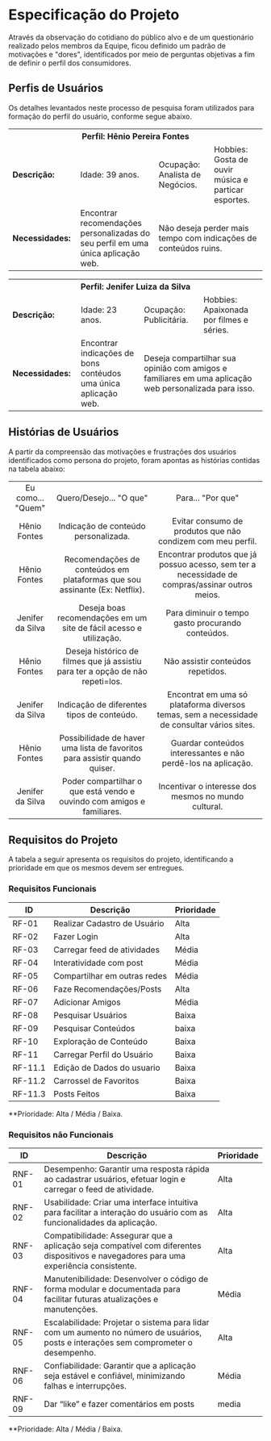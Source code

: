 # Especificação do Projeto

<p> Através da observação do cotidiano do público alvo e de um questionário realizado pelos membros da Equipe, ficou definido um padrão de motivações e "dores", identificados por meio de perguntas objetivas a fim de definir o perfil dos consumidores. </p>



## Perfis de Usuários

<p> Os detalhes levantados neste processo de pesquisa foram utilizados para formação do perfil do usuário, conforme segue abaixo. </p> 

<table>
<tbody>
<tr align=center>
<th colspan="4">Perfil: Hênio Pereira Fontes </th>
</tr>
<tr>
 <td width="150px"><b>Descrição: </b></td>
 <td width="150px"> Idade: 39 anos. </td>
 <td width="200px"> Ocupação: Analista de Negócios. </td>
 <td width="250px"> Hobbies: Gosta de ouvir música e particar esportes. </td>
</tr>
<tr>
<td width="150px"><b>Necessidades: </b></td>
<td width="300px"> Encontrar recomendações personalizadas do seu perfil em uma única aplicação web. </td>
<td colspan="2"> Não deseja perder mais tempo com indicações de conteúdos ruins. </td>
</tr>
</tbody>
</table>

<table>
<tbody>
<tr align=center>
<th colspan="4">Perfil: Jenifer Luiza da Silva </th>
</tr>
<tr>
 <td width="150px"><b>Descrição: </b></td>
 <td width="150px"> Idade: 23 anos. </td>
 <td width="200px"> Ocupação: Publicitária. </td>
 <td width="250px"> Hobbies: Apaixonada por filmes e séries. </td>
</tr>
<tr>
<td width="150px"><b>Necessidades: </b></td>
<td width="300px"> Encontrar indicações de bons contéudos uma única aplicação web. </td>
<td colspan="2"> Deseja compartilhar sua opinião com amigos e familiares em uma aplicação web personalizada para isso. </td>
</tr>
</tbody>
</table>



## Histórias de Usuários
<p> A partir da compreensão das motivações e frustrações dos usuários identificados como persona do projeto, foram apontas as histórias contidas na tabela abaixo: </p> 

<table>
<tbody>
<tr align=center>
<td colspan="1"> Eu como... "Quem" </td>
<td colspan="1"> Quero/Desejo... "O que" </td>
<td colspan="1"> Para... "Por que" </td>
</tr>
<tr align=center>
<td colspan="1"> Hênio Fontes </td>
<td colspan="1"> Indicação de conteúdo personalizada. </td>
<td colspan="1"> Evitar consumo de produtos que não condizem com meu perfil. </td>
</tr>
<tr align=center>
<td colspan="1"> Hênio Fontes </td>
<td colspan="1"> Recomendações de conteúdos em plataformas que sou assinante (Ex: Netflix). </td>
<td colspan="1"> Encontrar produtos que já possuo acesso, sem ter a necessidade de compras/assinar outros meios. </td>
</tr>
<tr align=center>
<td colspan="1"> Jenifer da Silva </td>
<td colspan="1"> Deseja boas recomendações em um site de fácil acesso e utilização. </td>
<td colspan="1"> Para diminuir o tempo gasto procurando conteúdos. </td>
</tr>
<tr align=center>
<td colspan="1"> Hênio Fontes </td>
<td colspan="1"> Deseja histórico de filmes que já assistiu para ter a opção de não repeti=los. </td>
<td colspan="1"> Não assistir conteúdos repetidos. </td>
</tr>
<tr align=center>
<td colspan="1"> Jenifer da Silva </td>
<td colspan="1"> Indicação de diferentes tipos de conteúdo. </td>
<td colspan="1"> Encontrat em uma só plataforma diversos temas, sem a necessidade de consultar vários sites. </td>
</tr>
<tr align=center>
<td colspan="1"> Hênio Fontes </td>
<td colspan="1"> Possibilidade de haver uma lista de favoritos para assistir quando quiser. </td>
<td colspan="1"> Guardar conteúdos interessantes e não perdê-los na aplicação. </td>
</tr>
<tr align=center>
<td colspan="1"> Jenifer da Silva </td>
<td colspan="1"> Poder compartilhar o que está vendo e ouvindo com amigos e familiares. </td>
<td colspan="1"> Incentivar o interesse dos mesmos no mundo cultural. </td>
</tr>
</tbody>
</table>



## Requisitos do Projeto

A tabela a seguir apresenta os requisitos do projeto, identificando a prioridade em que os mesmos devem ser entregues.

### Requisitos Funcionais

|ID    | Descrição                | Prioridade |
|-------|---------------------------------|----|
| RF-01 | Realizar Cadastro de Usuário     | Alta  |
| RF-02 | Fazer Login| Alta  |
| RF-03 | Carregar feed de atividades | Média |
| RF-04 | Interatividade com post |Média  |
| RF-05 | Compartilhar em outras redes| Média  |
| RF-06 | Faze Recomendações/Posts| Alta |
| RF-07 | Adicionar Amigos  |Média |
| RF-08 | Pesquisar Usuários| Baixa  |
| RF-09 | Pesquisar Conteúdos| baixa|
| RF-10 | Exploração de Conteúdo| Baixa   |
| RF-11 | Carregar Perfil do Usuário | Baixa   |
| RF-11.1 | Edição de Dados do usuario| Baixa   |
| RF-11.2 | Carrossel de Favoritos | Baixa   |
| RF-11.3 | Posts Feitos | Baixa   |
**Prioridade: Alta / Média / Baixa. 

### Requisitos não Funcionais



|ID    | Descrição                | Prioridade |
|-------|---------------------------------|----|
| RNF-01 | Desempenho: Garantir uma resposta rápida ao cadastrar usuários, efetuar login e carregar o feed de atividade. | Alta  |
| RNF-02 | Usabilidade: Criar uma interface intuitiva para facilitar a interação do usuário com as funcionalidades da aplicação. | Alta|
| RNF-03 | Compatibilidade: Assegurar que a aplicação seja compatível com diferentes dispositivos e navegadores para uma experiência consistente.  |Alta |
| RNF-04  | Manutenibilidade: Desenvolver o código de forma modular e documentada para facilitar futuras atualizações e manutenções. | Média  |
| RNF-05 | Escalabilidade: Projetar o sistema para lidar com um aumento no número de usuários, posts e interações sem comprometer o desempenho. | Alta |
| RNF-06| Confiabilidade: Garantir que a aplicação seja estável e confiável, minimizando falhas e interrupções.     |Média |
| RNF-09 | Dar “like” e fazer comentários em posts | media|
**Prioridade: Alta / Média / Baixa. 


